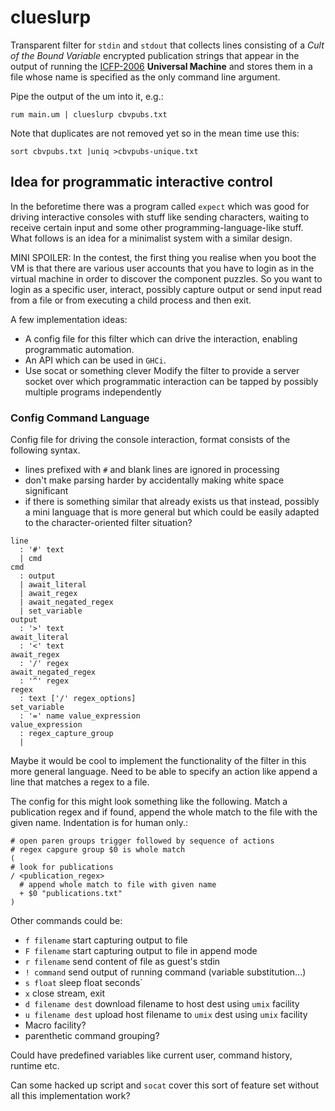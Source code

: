 # clueslurp

Transparent filter for `stdin` and `stdout` that collects lines consisting of a *Cult
of the Bound Variable* encrypted publication strings that appear in the output of
running the [ICFP-2006](http://boundvariable.org) __Universal Machine__ and
stores them in a file whose name is specified as the only command line argument.

Pipe the output of the um into it, e.g.:

```shell
rum main.um | clueslurp cbvpubs.txt
```

Note that duplicates are not removed yet so in the mean time use this:

```shell
sort cbvpubs.txt |uniq >cbvpubs-unique.txt
```

## Idea for programmatic interactive control

In the beforetime there was a program called `expect` which was good for driving
interactive consoles with stuff like sending characters, waiting to receive
certain input and some other programming-language-like stuff. What follows is an
idea for a minimalist system with a similar design.

MINI SPOILER: In the contest, the first thing you realise when you boot the VM
is that there are various user accounts that you have to login as in the virtual
machine in order to discover the component puzzles. So you want to login as
a specific user, interact, possibly capture output or send input read from
a file or from executing a child process and then exit.

A few implementation ideas:

* A config file for this filter which can drive the interaction,
  enabling programmatic automation.
* An API which can be used in `GHCi`.
* Use socat or something clever Modify the filter to provide a server socket over which programmatic
  interaction can
  be tapped by possibly multiple programs independently

### Config Command Language

Config file for driving the console interaction, format consists of the
following syntax.

* lines prefixed with `#` and blank lines are ignored in processing
* don't make parsing harder by accidentally making white space significant
* if there is something similar that already exists us that instead,
  possibly a mini language that is more general but which could be easily
  adapted to the character-oriented filter situation?

```ebnf
line 
  : '#' text 
  | cmd
cmd  
  : output
  | await_literal
  | await_regex
  | await_negated_regex
  | set_variable
output 
  : '>' text
await_literal
  : '<' text
await_regex
  : '/' regex
await_negated_regex
  : '^' regex
regex
  : text ['/' regex_options]
set_variable
  : '=' name value_expression
value_expression
  : regex_capture_group
  | 

```

Maybe it would be cool to implement the functionality of the filter in this more
general language. Need to be able to specify an action like append a line that
matches a regex to a file.

The config for this might look something like the following. Match a publication
regex and if found, append the whole match to the file with the given name.
Indentation is for human only.:

```console
# open paren groups trigger followed by sequence of actions
# regex capgure group $0 is whole match
(
# look for publications
/ <publication_regex>
  # append whole match to file with given name
  + $0 "publications.txt"
)
```

Other commands could be:

* `f filename` start capturing output to file
* `F filename` start capturing output to file in append mode
* `r filename` send content of file as guest's stdin
* `! command` send output of running command (variable substitution...)
* `s float` sleep float seconds`
* `x` close stream, exit
* `d filename dest` download filename to host dest using `umix` facility
* `u filename dest` upload host filename to `umix` dest using `umix` facility
* Macro facility?
* parenthetic command grouping?

Could have predefined variables like current user, command history, runtime etc.

Can some hacked up script and `socat` cover this sort of feature set without all this implementation
work?